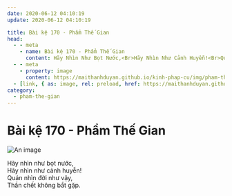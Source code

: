 ```yaml
---
date: 2020-06-12 04:10:19
update: 2020-06-12 04:10:19

title: Bài kệ 170 - Phẩm Thế Gian
head:
  - - meta
    - name: Bài kệ 170 - Phẩm Thế Gian
      content: Hãy Nhìn Như Bọt Nước,<Br>Hãy Nhìn Như Cảnh Huyễn!<Br>Quán Nhìn Đời Như Vậy,<Br>Thần Chết Không Bắt Gặp.<Br>
  - - meta
    - property: image
      content: https://maithanhduyan.github.io/kinh-phap-cu/img/pham-the-gian/pham-the-gian-170.jpg
  - [link, { as: image, rel: preload, href: https://maithanhduyan.github.io/kinh-phap-cu/img/pham-the-gian/pham-the-gian-170.jpg }]
category:
  - pham-the-gian
---
```


# Bài kệ 170 - Phẩm Thế Gian

![An image](/img/pham-the-gian/pham-the-gian-170.jpg)

Hãy nhìn như bọt nước,<br>Hãy nhìn như cảnh huyễn!<br>Quán nhìn đời như vậy,<br>Thần chết không bắt gặp.<br>
